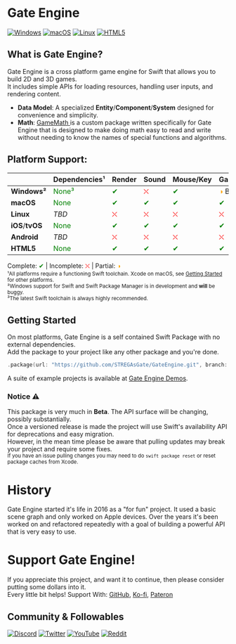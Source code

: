 # Gate Engine

[![Windows](https://github.com/STREGAsGate/GateEngine/actions/workflows/Windows.yml/badge.svg)](https://github.com/STREGAsGate/GateEngine/actions/workflows/Windows.yml)
[![macOS](https://github.com/STREGAsGate/GateEngine/actions/workflows/macOS.yml/badge.svg)](https://github.com/STREGAsGate/GateEngine/actions/workflows/macOS.yml)
[![Linux](https://github.com/STREGAsGate/GateEngine/actions/workflows/Linux.yml/badge.svg)](https://github.com/STREGAsGate/GateEngine/actions/workflows/Linux.yml)
[![HTML5](https://github.com/STREGAsGate/GateEngine/actions/workflows/HTML5.yml/badge.svg)](https://github.com/STREGAsGate/GateEngine/actions/workflows/HTML5.yml)

## What is Gate Engine?
Gate Engine is a cross platform game engine for Swift that allows you to build 2D and 3D games.</br>
It includes simple APIs for loading resources, handling user inputs, and rendering content.
* **Data Model**: A specialized **Entity**/**Component**/**System** designed for convenience and simplicity.</br>
* **Math**: <a href="https://github.com/STREGAsGate/GameMath" target="_blank"> GameMath </a> 
is a custom package written specifically for Gate Engine that is designed to make doing math easy to read and write without needing to know the names of special functions and algorithms.

## Platform Support:
| | Dependencies¹ | Render | Sound | Mouse/Key | Gamepad | Touch | CI
|:----------|:----------|:----------|:----------|:----------|:----------|:----------|:----------|
| **Windows²**   |<span style="color:green"> None³ |<span style="color:green">✔︎</span> |<span style="color:red">⛌ |<span style="color:green">✔︎ |<span style="color:orange">◑</span> Buggy |<span style="color:red">⛌ | [![](https://img.shields.io/github/actions/workflow/status/STREGAsGate/GateEngine/Windows.yml?label=)](https://github.com/STREGAsGate/GateEngine/actions/workflows/Windows.yml) |
| **macOS**     |<span style="color:green">None |<span style="color:green">✔︎</span> |<span style="color:green">✔︎ |<span style="color:green">✔︎ |<span style="color:green">✔︎ |<span style="color:green">✔︎ | [![](https://img.shields.io/github/actions/workflow/status/STREGAsGate/GateEngine/macOS.yml?label=)](https://github.com/STREGAsGate/GateEngine/actions/workflows/macOS.yml) |
| **Linux**     | *TBD* |<span style="color:red">⛌ |<span style="color:red">⛌ |<span style="color:red">⛌ |<span style="color:red">⛌ |<span style="color:red">⛌ | [![](https://img.shields.io/github/actions/workflow/status/STREGAsGate/GateEngine/Linux.yml?label=)](https://github.com/STREGAsGate/GateEngine/actions/workflows/Linux.yml) |
| **iOS**/**tvOS**  |<span style="color:green">None |<span style="color:green">✔︎</span> | <span style="color:green">✔︎ |<span style="color:green">✔︎ |<span style="color:green">✔︎ |<span style="color:green">✔︎
| **Android**   | *TBD* |<span style="color:red">⛌ |<span style="color:red">⛌ |<span style="color:red">⛌ |<span style="color:red">⛌ |<span style="color:red">⛌
| **HTML5**     |<span style="color:green">None |<span style="color:green">✔︎</span> | <span style="color:green">✔︎ |<span style="color:green">✔︎ |<span style="color:green">✔︎ |<span style="color:green">✔︎ | [![](https://img.shields.io/github/actions/workflow/status/STREGAsGate/GateEngine/HTML5.yml?label=)](https://github.com/STREGAsGate/GateEngine/actions/workflows/HTML5.yml) |


Complete: <span style="color:green">✔︎</span> | Incomplete: <span style="color:red">⛌</span> | Partial: <span style="color:orange">◑</span>
<sub>
</br>¹All platforms require a functioning Swift toolchain. Xcode on macOS, see <a href="https://swift.org/getting-started" target="_blank">Getting Started</a> for other platforms.
</br>²Windows support for Swift and Swift Package Manager is in development and **will** be buggy.
</br>³The latest Swift toolchain is always highly recommended.
</sub>

## Getting Started
On most platforms, Gate Engine is a self contained Swift Package with no external dependencies. </br>
Add the package to your project like any other package and you're done.
```swift
.package(url: "https://github.com/STREGAsGate/GateEngine.git", branch: "main")
```
A suite of example projects is available at <a href="https://github.com/STREGAsGate/GateEngineDemos" target="_blank">Gate Engine Demos</a>.

### Notice ⚠️
This package is very much in **Beta**. The API surface will be changing, possibly substantially.
</br>
Once a versioned release is made the project will use Swift's availability API for deprecations and easy migration.</br>
However, in the mean time please be aware that pulling updates may break your project and require some fixes.
</br>
<sub>If you have an issue pulling changes you may need to do `swift package reset` or reset package caches from Xcode.</sub>

# History
Gate Engine started it's life in 2016 as a "for fun" project. It used a basic scene graph and only worked on Apple devices. Over the years it's been worked on and refactored repeatedly with a goal of building a powerful API that is very easy to use.

# Support Gate Engine!
If you appreciate this project, and want it to continue, then please consider putting some dollars into it.</br>
Every little bit helps! Support With:
<a href="https://github.com/sponsors/STREGAsGate" target="_blank">GitHub</a>,
<a href="https://ko-fi.com/STREGAsGate" target="_blank">Ko-fi</a>,
<a href="https://www.patreon.com/STREGAsGate" target="_blank">Pateron</a>

## Community & Followables
[![Discord](https://img.shields.io/discord/641809158051725322?label=Hang%20Out&logo=Discord&style=social)](https://discord.gg/5JdRJhD)
[![Twitter](https://img.shields.io/twitter/follow/stregasgate?style=social)](https://twitter.com/stregasgate)
[![YouTube](https://img.shields.io/youtube/channel/subscribers/UCBXFkK2B4w9856wBJfCGufg?label=Subscribe&style=social)](https://youtube.com/stregasgate)
[![Reddit](https://img.shields.io/reddit/subreddit-subscribers/stregasgate?style=social)](https://www.reddit.com/r/stregasgate/)
